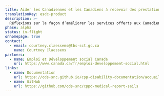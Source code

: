 ```yaml
---
title: Aider les Canadiennes et les Canadiens à recevoir des prestations d’invalidité du RPC
translationKey: esdc-product
description: >-
  Réflexions sur la façon d’améliorer les services offerts aux Canadiennes et aux Canadiens ayant une invalidité et à leurs enfants lors d’une demande de prestations du Régime de pensions du Canada (RPC).
phase: alpha
status: in-flight
onhomepage: true
contact:
  - email: courtney.claessens@tbs-sct.gc.ca
    name: Courtney Claessens
partners:
  - name: Emploi et Développement social Canada
    url: https://www.canada.ca/fr/emploi-developpement-social.html
links:
  - name: Documentation
    url: https://cds-snc.github.io/cpp-disability-documentation/accueil/
  - name: GitHub
    url: https://github.com/cds-snc/cppd-medical-report-sails
---
```

